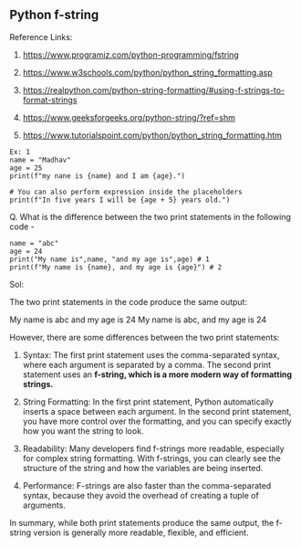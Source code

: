 ## Python f-string
Reference Links:
1. https://www.programiz.com/python-programming/fstring

2. https://www.w3schools.com/python/python_string_formatting.asp

3. https://realpython.com/python-string-formatting/#using-f-strings-to-format-strings

4. https://www.geeksforgeeks.org/python-string/?ref=shm

5. https://www.tutorialspoint.com/python/python_string_formatting.htm    

```
Ex: 1
name = "Madhav"
age = 25
print(f"my nane is {name} and I am {age}.")

# You can also perform expression inside the placeholders
print(f"In five years I will be {age + 5} years old.")
```


Q. What is the difference between the two print statements in the following code - 

```
name = "abc"
age = 24
print("My name is",name, "and my age is",age) # 1
print(f"My name is {name}, and my age is {age}") # 2
```

Sol:

The two print statements in the code produce the same output:


My name is abc and my age is 24
My name is abc, and my age is 24


However, there are some differences between the two print statements:

1. Syntax: The first print statement uses the comma-separated syntax, where each argument is separated by a comma. The second print statement uses an **f-string, which is a more modern way of formatting strings.**

2. String Formatting: In the first print statement, Python automatically inserts a space between each argument. In the second print statement, you have more control over the formatting, and you can specify exactly how you want the string to look.

3. Readability: Many developers find f-strings more readable, especially for complex string formatting. With f-strings, you can clearly see the structure of the string and how the variables are being inserted.

4. Performance: F-strings are also faster than the comma-separated syntax, because they avoid the overhead of creating a tuple of arguments.

In summary, while both print statements produce the same output, the f-string version is generally more readable, flexible, and efficient.

